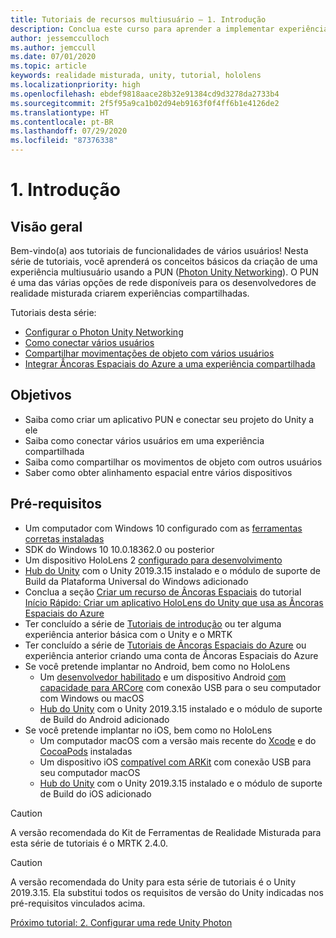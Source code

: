 ```yaml
---
title: Tutoriais de recursos multiusuário – 1. Introdução
description: Conclua este curso para aprender a implementar experiências compartilhadas de vários usuários em um aplicativo do HoloLens 2.
author: jessemcculloch
ms.author: jemccull
ms.date: 07/01/2020
ms.topic: article
keywords: realidade misturada, unity, tutorial, hololens
ms.localizationpriority: high
ms.openlocfilehash: ebdef9818aace28b32e91384cd9d3278da2733b4
ms.sourcegitcommit: 2f5f95a9ca1b02d94eb9163f0f4ff6b1e4126de2
ms.translationtype: HT
ms.contentlocale: pt-BR
ms.lasthandoff: 07/29/2020
ms.locfileid: "87376338"
---
```

# <a name="1-introduction"></a>1. Introdução

## <a name="overview"></a>Visão geral

Bem-vindo(a) aos tutoriais de funcionalidades de vários usuários! Nesta série de tutoriais, você aprenderá os conceitos básicos da criação de uma experiência multiusuário usando a PUN (<a href="https://www.photonengine.com/PUN" target="_blank">Photon Unity Networking</a>). O PUN é uma das várias opções de rede disponíveis para os desenvolvedores de realidade misturada criarem experiências compartilhadas.

Tutoriais desta série:

* [Configurar o Photon Unity Networking](mr-learning-sharing-02.md)
* [Como conectar vários usuários](mr-learning-sharing-03.md)
* [Compartilhar movimentações de objeto com vários usuários](mr-learning-sharing-04.md)
* [Integrar Âncoras Espaciais do Azure a uma experiência compartilhada](mr-learning-sharing-05.md)

## <a name="objectives"></a>Objetivos

* Saiba como criar um aplicativo PUN e conectar seu projeto do Unity a ele
* Saiba como conectar vários usuários em uma experiência compartilhada
* Saiba como compartilhar os movimentos de objeto com outros usuários
* Saber como obter alinhamento espacial entre vários dispositivos

## <a name="prerequisites"></a>Pré-requisitos

* Um computador com Windows 10 configurado com as [ferramentas corretas instaladas](install-the-tools.md)
* SDK do Windows 10 10.0.18362.0 ou posterior
* Um dispositivo HoloLens 2 [configurado para desenvolvimento](using-visual-studio.md#enabling-developer-mode)
* <a href="https://docs.unity3d.com/Manual/GettingStartedInstallingHub.html" target="_blank">Hub do Unity</a> com o Unity 2019.3.15 instalado e o módulo de suporte de Build da Plataforma Universal do Windows adicionado
* Conclua a seção [Criar um recurso de Âncoras Espaciais](https://docs.microsoft.com/azure/spatial-anchors/quickstarts/get-started-unity-hololens#create-a-spatial-anchors-resource) do tutorial [Início Rápido: Criar um aplicativo HoloLens do Unity que usa as Âncoras Espaciais do Azure](https://docs.microsoft.com/azure/spatial-anchors/quickstarts/get-started-unity-hololens)
* Ter concluído a série de [Tutoriais de introdução](mr-learning-base-01.md) ou ter alguma experiência anterior básica com o Unity e o MRTK
* Ter concluído a série de [Tutoriais de Âncoras Espaciais do Azure](mr-learning-asa-01.md) ou experiência anterior criando uma conta de Âncoras Espaciais do Azure
* Se você pretende implantar no Android, bem como no HoloLens
  * Um <a href="https://developer.android.com/studio/debug/dev-options" target="_blank">desenvolvedor habilitado</a> e um dispositivo Android <a href="https://developers.google.com/ar/discover/supported-devices" target="_blank">com capacidade para ARCore</a> com conexão USB para o seu computador com Windows ou macOS
  * <a href="https://docs.unity3d.com/Manual/GettingStartedInstallingHub.html" target="_blank">Hub do Unity</a> com o Unity 2019.3.15 instalado e o módulo de suporte de Build do Android adicionado
* Se você pretende implantar no iOS, bem como no HoloLens
  * Um computador macOS com a versão mais recente do <a href="https://geo.itunes.apple.com/us/app/xcode/id497799835?mt=12" target="_blank">Xcode</a> e do <a href="https://cocoapods.org" target="_blank">CocoaPods</a> instaladas
  * Um dispositivo iOS <a href="https://developer.apple.com/documentation/arkit/verifying_device_support_and_user_permission" target="_blank">compatível com ARKit</a> com conexão USB para seu computador macOS
  * <a href="https://docs.unity3d.com/Manual/GettingStartedInstallingHub.html" target="_blank">Hub do Unity</a> com o Unity 2019.3.15 instalado e o módulo de suporte de Build do iOS adicionado

> [!CAUTION]
> A versão recomendada do Kit de Ferramentas de Realidade Misturada para esta série de tutoriais é o MRTK 2.4.0.

> [!CAUTION]
> A versão recomendada do Unity para esta série de tutoriais é o Unity 2019.3.15. Ela substitui todos os requisitos de versão do Unity indicadas nos pré-requisitos vinculados acima.

[Próximo tutorial: 2. Configurar uma rede Unity Photon](mr-learning-sharing-02.md)

